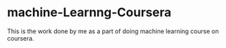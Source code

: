 # machine-Learnng-Coursera
This is the work done by me as a part of doing machine learning course on coursera.
